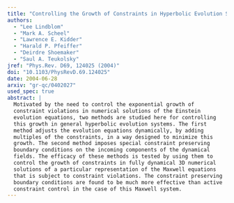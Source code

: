 ```yaml
---
title: "Controlling the Growth of Constraints in Hyperbolic Evolution Systems"
authors:
  - "Lee Lindblom"
  - "Mark A. Scheel"
  - "Lawrence E. Kidder"
  - "Harald P. Pfeiffer"
  - "Deirdre Shoemaker"
  - "Saul A. Teukolsky"
jref: "Phys.Rev. D69, 124025 (2004)"
doi: "10.1103/PhysRevD.69.124025"
date: 2004-06-28
arxiv: "gr-qc/0402027"
used_spec: true
abstract: |
  Motivated by the need to control the exponential growth of
  constraint violations in numerical solutions of the Einstein
  evolution equations, two methods are studied here for controlling
  this growth in general hyperbolic evolution systems. The first
  method adjusts the evolution equations dynamically, by adding
  multiples of the constraints, in a way designed to minimize this
  growth. The second method imposes special constraint preserving
  boundary conditions on the incoming components of the dynamical
  fields. The efficacy of these methods is tested by using them to
  control the growth of constraints in fully dynamical 3D numerical
  solutions of a particular representation of the Maxwell equations
  that is subject to constraint violations. The constraint preserving
  boundary conditions are found to be much more effective than active
  constraint control in the case of this Maxwell system.
---
```


